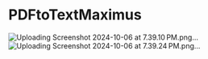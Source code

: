 # PDFtoTextMaximus

![Uploading Screenshot 2024-10-06 at 7.39.10 PM.png…]()
![Uploading Screenshot 2024-10-06 at 7.39.24 PM.png…]()
